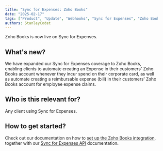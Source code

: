 ```yaml
---
title: "Sync for Expenses: Zoho Books"
date: "2025-02-17"
tags: ["Product", "Update", "Webhooks", "Sync for Expenses", "Zoho Books"]
authors: StanleyCodat
---
```

Zoho Books is now live on Sync for Expenses.

<!--truncate-->

## What's new?  

We have expanded our Sync for Expenses coverage to Zoho Books, enabling clients to automate creating an Expense in their customers' Zoho Books account whenever they incur spend on their corporate card, as well as automate creating a reimbursable expense (bill) in their customers' Zoho Books account for employee expense claims.

## Who is this relevant for?  

Any client using Sync for Expenses.

## How to get started?  

Check out our documentation on how to [set up the Zoho Books integration](/integrations/accounting/zoho-books/accounting-zohobooks-setup), together with our [Sync for Expenses API](/sync-for-expenses-api) documentation.

